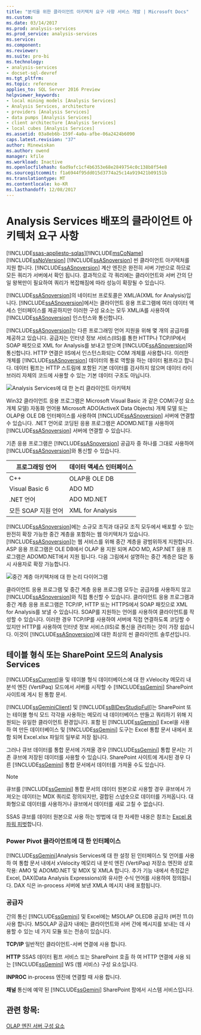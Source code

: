 ```yaml
---
title: "분석을 위한 클라이언트 아키텍처 요구 사항 서비스 개발 | Microsoft Docs"
ms.custom: 
ms.date: 03/14/2017
ms.prod: analysis-services
ms.prod_service: analysis-services
ms.service: 
ms.component: 
ms.reviewer: 
ms.suite: pro-bi
ms.technology:
- analysis-services
- docset-sql-devref
ms.tgt_pltfrm: 
ms.topic: reference
applies_to: SQL Server 2016 Preview
helpviewer_keywords:
- local mining models [Analysis Services]
- Analysis Services, architecture
- providers [Analysis Services]
- data pumps [Analysis Services]
- client architecture [Analysis Services]
- local cubes [Analysis Services]
ms.assetid: 03a8eb6b-159f-4a0a-afbe-06a2424b6090
caps.latest.revision: "37"
author: Minewiskan
ms.author: owend
manager: kfile
ms.workload: Inactive
ms.openlocfilehash: 6ad9afc1cf4b6353e68e2849754c0c138b8f54e8
ms.sourcegitcommit: f1a6944f95dd015d3774a25c14a919421b09151b
ms.translationtype: MT
ms.contentlocale: ko-KR
ms.lasthandoff: 12/08/2017
---
```

# <a name="client-architecture-requirements-for-analysis-services-development"></a>Analysis Services 배포의 클라이언트 아키텍처 요구 사항
[!INCLUDE[ssas-appliesto-sqlas](../../../includes/ssas-appliesto-sqlas.md)][!INCLUDE[msCoName](../../../includes/msconame-md.md)] [!INCLUDE[ssNoVersion](../../../includes/ssnoversion-md.md)] [!INCLUDE[ssASnoversion](../../../includes/ssasnoversion-md.md)] 씬 클라이언트 아키텍처를 지원 합니다. [!INCLUDE[ssASnoversion](../../../includes/ssasnoversion-md.md)] 계산 엔진은 완전히 서버 기반으로 하므로 모든 쿼리가 서버에서 확인 됩니다. 결과적으로 각 쿼리에는 클라이언트와 서버 간의 단일 왕복만이 필요하여 쿼리가 복잡해짐에 따라 성능이 확장될 수 있습니다.  
  
 [!INCLUDE[ssASnoversion](../../../includes/ssasnoversion-md.md)]의 네이티브 프로토콜은 XML/A(XML for Analysis)입니다. [!INCLUDE[ssASnoversion](../../../includes/ssasnoversion-md.md)]에서는 클라이언트 응용 프로그램에 여러 데이터 액세스 인터페이스를 제공하지만 이러한 구성 요소는 모두 XML/A를 사용하여 [!INCLUDE[ssASnoversion](../../../includes/ssasnoversion-md.md)] 인스턴스와 통신합니다.  
  
 [!INCLUDE[ssASnoversion](../../../includes/ssasnoversion-md.md)]는 다른 프로그래밍 언어 지원을 위해 몇 개의 공급자를 제공하고 있습니다. 공급자는 인터넷 정보 서비스(IIS)를 통한 HTTP나 TCP/IP에서 SOAP 패킷으로 XML for Analysis를 보내고 받으며 [!INCLUDE[ssASnoversion](../../../includes/ssasnoversion-md.md)]와 통신합니다. HTTP 연결은 IIS에서 인스턴스화되는 COM 개체를 사용합니다. 이러한 개체를 [!INCLUDE[ssASnoversion](../../../includes/ssasnoversion-md.md)] 데이터의 통로 역할을 하는 데이터 펌프라고 합니다. 데이터 펌프는 HTTP 스트림에 포함된 기본 데이터를 검사하지 않으며 데이터 라이브러리 자체의 코드에 사용할 수 있는 기본 데이터 구조도 아닙니다.  
  
 ![Analysis Services에 대 한 논리 클라이언트 아키텍처](../../../analysis-services/multidimensional-models/olap-physical/media/as-clientarch9.gif "Analysis Services에 대 한 논리 클라이언트 아키텍처")  
  
 Win32 클라이언트 응용 프로그램은 Microsoft Visual Basic 과 같은 COM(구성 요소 개체 모델) 자동화 언어용 Microsoft ADO(ActiveX Data Objects) 개체 모델 또는 OLAP용 OLE DB 인터페이스를 사용하여 [!INCLUDE[ssASnoversion](../../../includes/ssasnoversion-md.md)] 서버에 연결할 수 있습니다. .NET 언어로 코딩된 응용 프로그램은 ADOMD.NET을 사용하여 [!INCLUDE[ssASnoversion](../../../includes/ssasnoversion-md.md)] 서버에 연결할 수 있습니다.  
  
 기존 응용 프로그램은 [!INCLUDE[ssASnoversion](../../../includes/ssasnoversion-md.md)] 공급자 중 하나를 그대로 사용하여 [!INCLUDE[ssASnoversion](../../../includes/ssasnoversion-md.md)]와 통신할 수 있습니다.  
  
|프로그래밍 언어|데이터 액세스 인터페이스|  
|--------------------------|---------------------------|  
|C++|OLAP용 OLE DB|  
|Visual Basic 6|ADO MD|  
|.NET 언어|ADO MD.NET|  
|모든 SOAP 지원 언어|XML for Analysis|  
  
 [!INCLUDE[ssASnoversion](../../../includes/ssasnoversion-md.md)]에는 소규모 조직과 대규모 조직 모두에서 배포할 수 있는 완전히 확장 가능한 중간 계층을 포함하는 웹 아키텍처가 있습니다. [!INCLUDE[ssASnoversion](../../../includes/ssasnoversion-md.md)]는 웹 서비스를 위해 중간 계층을 광범위하게 지원합니다. ASP 응용 프로그램은 OLE DB에서 OLAP 용 지원 되며 ADO MD, ASP.NET 응용 프로그램은 ADOMD.NET에서 지원 됩니다. 다음 그림에서 설명하는 중간 계층은 많은 동시 사용자로 확장 가능합니다.  
  
 ![중간 계층 아키텍처에 대 한 논리 다이어그램](../../../analysis-services/multidimensional-models/olap-physical/media/as-midtierarch9.gif "중간 계층 아키텍처에 대 한 논리 다이어그램")  
  
 클라이언트 응용 프로그램 및 중간 계층 응용 프로그램 모두는 공급자를 사용하지 않고 [!INCLUDE[ssASnoversion](../../../includes/ssasnoversion-md.md)]와 직접 통신할 수 있습니다. 클라이언트 응용 프로그램과 중간 계층 응용 프로그램은 TCP/IP, HTTP 또는 HTTPS에서 SOAP 패킷으로 XML for Analysis를 보낼 수 있습니다. SOAP를 지원하는 언어를 사용하여 클라이언트를 작성할 수 있습니다. 이러한 경우 TCP/IP를 사용하여 서버에 직접 연결하도록 코딩할 수 있지만 HTTP를 사용하여 인터넷 정보 서비스(IIS)로 통신을 관리하는 것이 가장 쉽습니다. 이것이 [!INCLUDE[ssASnoversion](../../../includes/ssasnoversion-md.md)]에 대한 최상의 씬 클라이언트 솔루션입니다.  
  
## <a name="analysis-services-in-tabular-or-sharepoint-mode"></a>테이블 형식 또는 SharePoint 모드의 Analysis Services  
 [!INCLUDE[ssCurrent](../../../includes/sscurrent-md.md)]을 및 테이블 형식 데이터베이스에 대 한 xVelocity 메모리 내 분석 엔진 (VertiPaq) 모드에서 서버를 시작할 수 [!INCLUDE[ssGemini](../../../includes/ssgemini-md.md)] SharePoint 사이트에 게시 된 통합 문서.  
  
 [!INCLUDE[ssGeminiClient](../../../includes/ssgeminiclient-md.md)] 및 [!INCLUDE[ssBIDevStudioFull](../../../includes/ssbidevstudiofull-md.md)]는 SharePoint 또는 테이블 형식 모드 각각을 사용하는 메모리 내 데이터베이스 만들고 쿼리하기 위해 지원되는 유일한 클라이언트 환경입니다. 포함 된 [!INCLUDE[ssGemini](../../../includes/ssgemini-md.md)] Excel을 사용 하 여 만든 데이터베이스 및 [!INCLUDE[ssGemini](../../../includes/ssgemini-md.md)] 도구는 Excel 통합 문서 내에서 포함 되며 Excel.xlsx 파일의 일부로 저장 됩니다.  
  
 그러나 큐브 데이터를 통합 문서에 가져올 경우 [!INCLUDE[ssGemini](../../../includes/ssgemini-md.md)] 통합 문서는 기존 큐브에 저장된 데이터를 사용할 수 있습니다. SharePoint 사이트에 게시된 경우 다른 [!INCLUDE[ssGemini](../../../includes/ssgemini-md.md)] 통합 문서에서 데이터를 가져올 수도 있습니다.  
  
> [!NOTE]  
>  큐브를 [!INCLUDE[ssGemini](../../../includes/ssgemini-md.md)] 통합 문서의 데이터 원본으로 사용할 경우 큐브에서 가져오는 데이터는 MDX 쿼리로 정의되지만, 결합된 스냅숏으로 데이터를 가져옵니다. 대화형으로 데이터를 사용하거나 큐브에서 데이터를 새로 고칠 수 없습니다.  
  
 SSAS 큐브를 데이터 원본으로 사용 하는 방법에 대 한 자세한 내용은 참조는 [Excel 용 파워 피벗](http://go.microsoft.com/fwlink/?LinkId=164234)합니다.  
  
### <a name="interfaces-for-power-pivot-client"></a>Power Pivot 클라이언트에 대 한 인터페이스  
 [!INCLUDE[ssGemini](../../../includes/ssgemini-md.md)]Analysis Services에 대 한 설정 된 인터페이스 및 언어를 사용 하 여 통합 문서 내에서 xVelocity 메모리 내 분석 엔진 (VertiPaq) 저장소 엔진와 상호 작용: AMO 및 ADOMD.NET 및 MDX 및 XMLA 합니다. 추가 기능 내에서 측정값은 Excel, DAX(Data Analysis Expressions)와 유사한 수식 언어를 사용하여 정의됩니다. DAX 식은 in-process 서버에 보낸 XMLA 메시지 내에 포함됩니다.  
  
### <a name="providers"></a>공급자  
 간의 통신 [!INCLUDE[ssGemini](../../../includes/ssgemini-md.md)] 및 Excel에는 MSOLAP OLEDB 공급자 (버전 11.0) 사용 합니다. MSOLAP 공급자 내에는 클라이언트와 서버 간에 메시지를 보내는 데 사용할 수 있는 네 가지 모듈 또는 전송이 있습니다.  
  
 **TCP/IP** 일반적인 클라이언트-서버 연결에 사용 합니다.  
  
 **HTTP** SSAS 데이터 펌프 서비스 또는 SharePoint 호출 하 여 HTTP 연결에 사용 되는 [!INCLUDE[ssGemini](../../../includes/ssgemini-md.md)] WS (웹 서비스) 구성 요소입니다.  
  
 **INPROC** in-process 엔진에 연결할 때 사용 합니다.  
  
 **채널** 통신에 예약 된 [!INCLUDE[ssGemini](../../../includes/ssgemini-md.md)] SharePoint 팜에서 시스템 서비스입니다.  
  
## <a name="see-also"></a>관련 항목:  
 [OLAP 엔진 서버 구성 요소](../../../analysis-services/multidimensional-models/olap-physical/olap-engine-server-components.md)  
  
  
